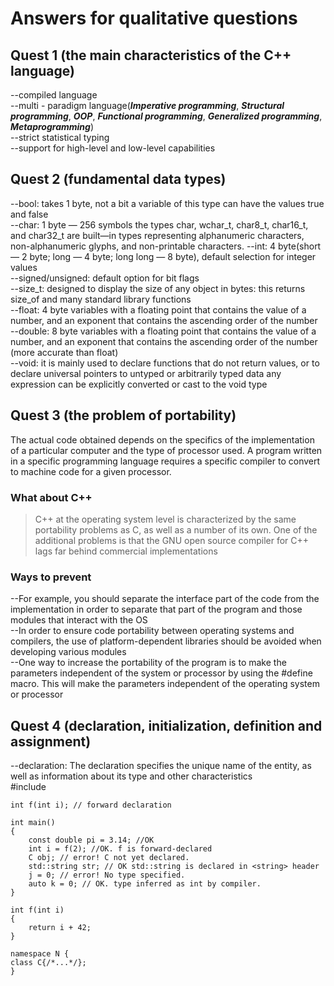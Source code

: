 # Answers for qualitative questions
## Quest 1 (the main characteristics of the C++ language)
--compiled language  
--multi - paradigm language(__*Imperative programming*__, __*Structural programming*__, __*OOP*__, __*Functional programming*__, __*Generalized programming*__, __*Metaprogramming*__)  
--strict statistical typing  
--support for high-level and low-level capabilities  

## Quest 2 (fundamental data types)
--bool: takes 1 byte, not a bit  a variable of this type can have the values true and false   
--char: 1 byte — 256 symbols  the types char, wchar_t, char8_t, char16_t, and char32_t are built—in types representing alphanumeric characters, non-alphanumeric glyphs, and non-printable characters.
--int: 4 byte(short — 2 byte; long — 4 byte; long long — 8 byte), default selection for integer values  
--signed/unsigned: default option for bit flags  
--size_t: designed to display the size of any object in bytes: this returns size_of and many standard library functions  
--float: 4 byte variables with a floating point that contains the value of a number, and an exponent that contains the ascending order of the number  
--double:  8 byte variables with a floating point that contains the value of a number, and an exponent that contains the ascending order of the number (more accurate than float)  
--void: it is mainly used to declare functions that do not return values, or to declare universal pointers to untyped or arbitrarily typed data  any expression can be explicitly converted or cast to the void type  

## Quest 3 (the problem of portability)
The actual code obtained depends on the specifics of the implementation of a particular computer and the type of processor used. A program written in a specific programming language requires a specific compiler to convert to machine code for a given processor.
### What about C++
> C++ at the operating system level is characterized by the same portability problems as C, as well as a number of its own. One of the additional problems is that the GNU open source compiler for C++ lags far behind commercial implementations
### Ways to prevent
--For example, you should separate the interface part of the code from the implementation in order to separate that part of the program and those modules that interact with the OS  
--In order to ensure code portability between operating systems and compilers, the use of platform-dependent libraries should be avoided when developing various modules  
--One way to increase the portability of the program is to make the parameters independent of the system or processor by using the #define macro. This will make the parameters independent of the operating system or processor  

## Quest 4 (declaration, initialization, definition and assignment)
--declaration: The declaration specifies the unique name of the entity, as well as information about its type and other characteristics  
    #include <string>

    int f(int i); // forward declaration

    int main()
    {
        const double pi = 3.14; //OK
        int i = f(2); //OK. f is forward-declared
        C obj; // error! C not yet declared.
        std::string str; // OK std::string is declared in <string> header
        j = 0; // error! No type specified.
        auto k = 0; // OK. type inferred as int by compiler.
    }

    int f(int i)
    {
        return i + 42;
    }

    namespace N {
    class C{/*...*/};
    }